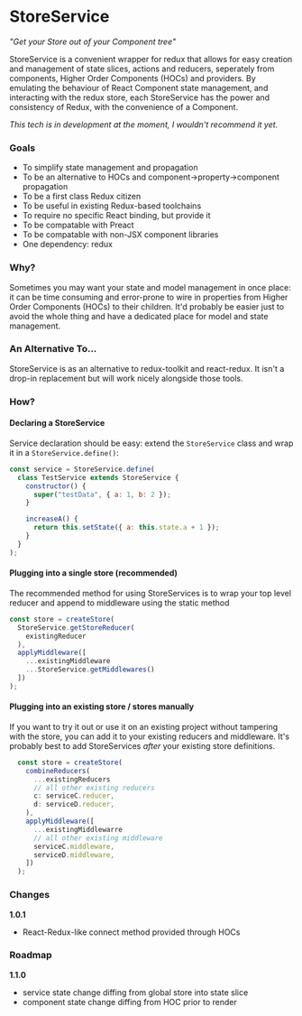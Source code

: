 # StoreService

*"Get your Store out of your Component tree"*

StoreService is a convenient wrapper for redux that allows for easy creation
and management of state slices, actions and reducers, seperately from 
components, Higher Order Components (HOCs) and providers. By emulating the
behaviour of React Component state management, and interacting with the redux 
store, each StoreService has the power and consistency of Redux, with the 
convenience of a Component.

*This tech is in development at the moment, I wouldn't recommend it yet.*

### Goals
 - To simplify state management and propagation
 - To be an alternative to HOCs and component->property->component propagation
 - To be a first class Redux citizen
 - To be useful in existing Redux-based toolchains
 - To require no specific React binding, but provide it
 - To be compatable with Preact
 - To be compatable with non-JSX component libraries
 - One dependency: redux

### Why?
Sometimes you may want your state and model management in once place: it can be
time consuming and error-prone to wire in properties from Higher Order 
Components (HOCs) to their children. It'd probably be easier just to avoid the
whole thing and have a dedicated place for model and state management.

### An Alternative To...
StoreService is as an alternative to redux-toolkit and react-redux. It isn't a
drop-in replacement but will work nicely alongside those tools.

### How?

#### Declaring a StoreService
Service declaration should be easy: extend the `StoreService` class and wrap it
in a `StoreService.define()`:
```javascript
const service = StoreService.define(
  class TestService extends StoreService {
    constructor() {
      super("testData", { a: 1, b: 2 });
    }

    increaseA() {
      return this.setState({ a: this.state.a + 1 });
    }
  }
);
```

#### Plugging into a single store (recommended)
The recommended method for using StoreServices is to wrap your top level
reducer and append to middleware using the static method
```javascript
const store = createStore(
  StoreService.getStoreReducer(
    existingReducer
  ),
  applyMiddleware([
    ...existingMiddleware
    ...StoreService.getMiddlewares()
  ])
);
```

#### Plugging into an existing store / stores manually
If you want to try it out or use it on an existing project without tampering
with the store, you can add it to your existing reducers and middleware. It's 
probably best to add StoreServices _after_ your existing store definitions.
```javascript
  const store = createStore(
    combineReducers(
      ...existingReducers
      // all other existing reducers
      c: serviceC.reducer,
      d: serviceD.reducer,
    ),
    applyMiddleware([
      ...existingMiddlewarre
      // all other existing middleware
      serviceC.middleware,
      serviceD.middleware,
    ])
  );
```

### Changes
**1.0.1**
  - React-Redux-like connect method provided through HOCs

### Roadmap
**1.1.0**
  - service state change diffing from global store into state slice
  - component state change diffing from HOC prior to render